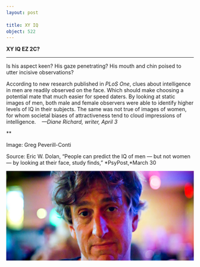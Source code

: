 ```yaml
---
layout: post

title: XY IQ
object: 522
---
```

**XY IQ EZ 2C?**

****

Is his aspect keen? His gaze penetrating? His mouth and chin poised to utter incisive observations? 

According to new research published in *PLoS One*, clues about intelligence in men are readily observed on the face. Which should make choosing a potential mate that much easier for speed daters. By looking at static images of men, both male and female observers were able to identify higher levels of IQ in their subjects. The same was not true of images of women, for whom societal biases of attractiveness tend to cloud impressions of intelligence.    *—Diane Richard, writer, April 3*

**

Image: Greg Peverill-Conti

Source: Eric W. Dolan, “People can predict the IQ of men — but not women — by looking at their face, study finds,” *PsyPost,*March 30

![](../images/14-04-3_33.3_IQEDIT-1.jpeg)
